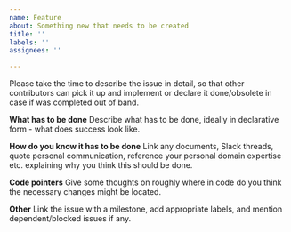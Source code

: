 ```yaml
---
name: Feature
about: Something new that needs to be created
title: ''
labels: ''
assignees: ''

---
```


Please take the time to describe the issue in detail, so that other contributors can pick it up and implement or declare it done/obsolete in case if was completed out of band.

**What has to be done**
Describe what has to be done, ideally in declarative form - what does success look like.

**How do you know it has to be done**
Link any documents, Slack threads, quote personal communication, reference your personal domain expertise etc. explaining why you think this should be done.

**Code pointers**
Give some thoughts on roughly where in code do you think the necessary changes might be located.

**Other**
Link the issue with a milestone, add appropriate labels, and mention dependent/blocked issues if any.
